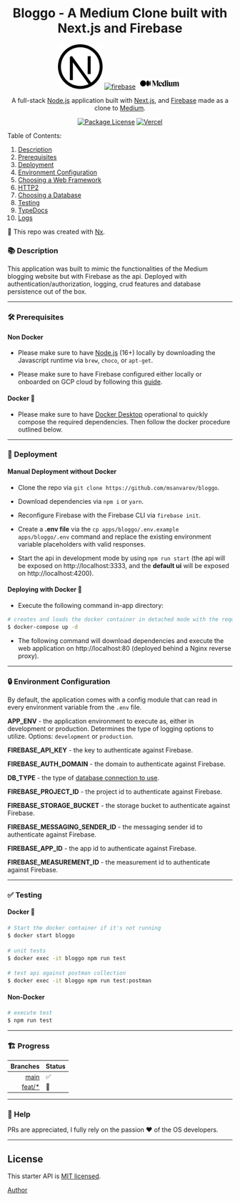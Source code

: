 <h1 align="center">Bloggo - A Medium Clone built with Next.js and Firebase</h1>

<p align="center">
  <a href="https://nextjs.org/" target="blank"><img src="assets/nextjs.png" width="100" alt="next.js" /></a>
  <a href="https://firebase.google.com/" target="blank"><img src="https://www.gstatic.com/devrel-devsite/prod/vbad4fd6eb290ad214822e7a397f826be8dbcc36ca2a922ba48f41fb14286829c/firebase/images/lockup.svg" width="200" alt="firebase" /></a>
  <a href="https://medium.com/" target="blank"><img src="assets/medium.png" width="100" alt="realworld" /></a>
</p>

<p align="center">
A full-stack <a href="https://nodejs.org" target="blank">Node.js</a> application built with <a href="https://nextjs.org" target="blank">Next.js</a>, and <a href="https://firebase.google.com" target="blank">Firebase</a> made as a clone to <a href="https://medium.com/" target="blank">Medium</a>.
</p>

<p align="center">
	<a href="https://www.npmjs.com/~nestjscore"><img src="https://img.shields.io/badge/license-MIT-green" alt="Package License" /></a>
	<a href="https://travis-ci.org/msanvarov/nest-rest-typeorm-boilerplate"><img src="https://therealsujitk-vercel-badge.vercel.app/?app=bloggo" alt="Vercel" /></a>
</p>

Table of Contents:

1. [Description](#-description)
2. [Prerequisites](#%EF%B8%8F-prerequisites)
3. [Deployment](#-deployment)
4. [Environment Configuration](#-environment-configuration)
5. [Choosing a Web Framework](#-choosing-a-web-framework)
6. [HTTP2](#-http2)
7. [Choosing a Database](#-choosing-a-database)
8. [Testing](#-testing)
9. [TypeDocs](#-typedocs)
10. [Logs](#-logs)

🔎 This repo was created with [Nx](https://nx.dev/).

### 📚 Description

This application was built to mimic the functionalities of the Medium blogging website but with Firebase as the api. Deployed with authentication/authorization, logging, crud features and database persistence out of the box.

---

### 🛠️ Prerequisites

#### Non Docker

- Please make sure to have [Node.js](https://nodejs.org/en/download/) (16+) locally by downloading the Javascript runtime via `brew`, `choco`, or `apt-get`.

- Please make sure to have Firebase configured either locally or onboarded on GCP cloud by following this [guide](https://medium.com/codex/learn-the-basics-and-get-started-with-firebase-an-app-development-platform-backed-by-google-6c27b3be1004).

#### Docker 🐳

- Please make sure to have [Docker Desktop](https://www.docker.com/products/docker-desktop/) operational to quickly compose the required dependencies. Then follow the docker procedure outlined below.

---

### 🚀 Deployment

#### Manual Deployment without Docker

- Clone the repo via `git clone https://github.com/msanvarov/bloggo`.

- Download dependencies via `npm i` or `yarn`.

- Reconfigure Firebase with the Firebase CLI via `firebase init`.

- Create a **.env file** via the `cp apps/bloggo/.env.example apps/bloggo/.env` command and replace the existing environment variable placeholders with valid responses.

- Start the api in development mode by using `npm run start` (the api will be exposed on http://localhost:3333, and the **default ui** will be exposed on http://localhost:4200).

#### Deploying with Docker 🐳

- Execute the following command in-app directory:

```bash
# creates and loads the docker container in detached mode with the required configuration
$ docker-compose up -d
```

- The following command will download dependencies and execute the web application on http://localhost:80 (deployed behind a Nginx reverse proxy).

---

### 🔒 Environment Configuration

By default, the application comes with a config module that can read in every environment variable from the `.env` file.

**APP_ENV** - the application environment to execute as, either in development or production. Determines the type of logging options to utilize. Options: `development` or `production`.

**FIREBASE_API_KEY** - the key to authenticate against Firebase.

**FIREBASE_AUTH_DOMAIN** - the domain to authenticate against Firebase.

**DB_TYPE** - the type of [database connection to use](https://github.com/typeorm/typeorm/blob/master/docs/connection-options.md).

**FIREBASE_PROJECT_ID** - the project id to authenticate against Firebase.

**FIREBASE_STORAGE_BUCKET** - the storage bucket to authenticate against Firebase.

**FIREBASE_MESSAGING_SENDER_ID** - the messaging sender id to authenticate against Firebase.

**FIREBASE_APP_ID** - the app id to authenticate against Firebase.

**FIREBASE_MEASUREMENT_ID** - the measurement id to authenticate against Firebase.

---

### ✅ Testing

#### Docker 🐳

```bash
# Start the docker container if it's not running
$ docker start bloggo

# unit tests
$ docker exec -it bloggo npm run test

# test api against postman collection
$ docker exec -it bloggo npm run test:postman

```

#### Non-Docker

```bash
# execute test
$ npm run test

```

---

### 🏗️ Progress

|                                                Branches | Status |
| ------------------------------------------------------: | :----- |
|             [main](https://github.com/msanvarov/bloggo) | ✅     |
| [feat/\*](https://github.com/msanvarov/bloggo/branches) | 🚧     |

---

### 👥 Help

PRs are appreciated, I fully rely on the passion ❤️ of the OS developers.

---

## License

This starter API is [MIT licensed](LICENSE).

[Author](https://sal-anvarov.com/)
